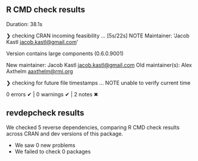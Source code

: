 ## R CMD check results

Duration: 38.1s

❯ checking CRAN incoming feasibility ... [5s/22s] NOTE
  Maintainer: ‘Jacob Kastl <jacob.kastl@gmail.com>’
  
  Version contains large components (0.6.0.9001)
  
  New maintainer:
    Jacob Kastl <jacob.kastl@gmail.com>
  Old maintainer(s):
    Alex Axthelm <aaxthelm@rmi.org>

❯ checking for future file timestamps ... NOTE
  unable to verify current time

0 errors ✔ | 0 warnings ✔ | 2 notes ✖

## revdepcheck results

We checked 5 reverse dependencies, comparing R CMD check results across CRAN and dev versions of this package.

 * We saw 0 new problems
 * We failed to check 0 packages
